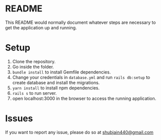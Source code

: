 # README

This README would normally document whatever steps are necessary to get the
application up and running.

# Setup

1. Clone the repository.
2. Go inside the folder.
3. `bundle install` to install Gemfile dependencies.
4. Change your credentials in `database.yml` and run `rails db:setup` to create database and install the migrations.
5. `yarn install` to install npm dependencies.
6. `rails s` to run server.
7. open localhost:3000 in the browser to access the running application.

# Issues

If you want to report any issue, please do so at shubjain440@gmail.com
